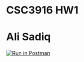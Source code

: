 # CSC3916 HW1
# Ali Sadiq
[![Run in Postman](https://run.pstmn.io/button.svg)](https://app.getpostman.com/run-collection/1ae4f10bc76b0c0db360#?env%5B%24echo%20body%5D=W3sia2V5IjoiJGVjaG9fYm9keSIsInZhbHVlIjoiSGVsbG8gV29ybGQiLCJlbmFibGVkIjp0cnVlfV0=)
